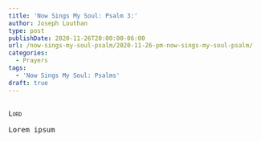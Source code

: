 ```yaml
---
title: 'Now Sings My Soul: Psalm 3:'
author: Joseph Louthan
type: post
publishDate: 2020-11-26T20:00:00-06:00
url: /now-sings-my-soul-psalm/2020-11-26-pm-now-sings-my-soul-psalm/
categories:
  - Prayers
tags:
  - 'Now Sings My Soul: Psalms'
draft: true
---
```


<pre>
<div style="font-variant: small-caps;">
Lord
</div>
Lorem ipsum
</pre>
